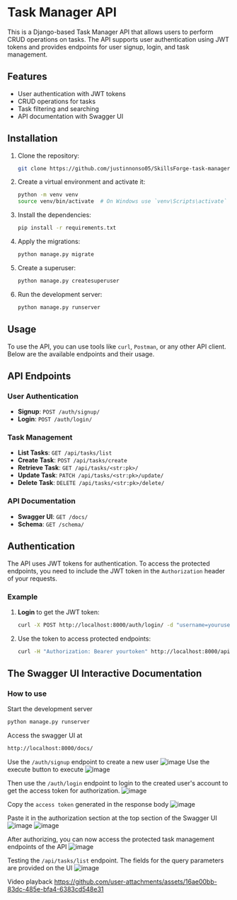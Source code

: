 # Task Manager API

This is a Django-based Task Manager API that allows users to perform CRUD operations on tasks. The API supports user authentication using JWT tokens and provides endpoints for user signup, login, and task management.


## Features

- User authentication with JWT tokens
- CRUD operations for tasks
- Task filtering and searching
- API documentation with Swagger UI

## Installation

1. Clone the repository:

    ```sh
    git clone https://github.com/justinnonso05/SkillsForge-task-manager-api
    ```

2. Create a virtual environment and activate it:

    ```sh
    python -m venv venv
    source venv/bin/activate  # On Windows use `venv\Scripts\activate`
    ```

3. Install the dependencies:

    ```sh
    pip install -r requirements.txt
    ```

4. Apply the migrations:

    ```sh
    python manage.py migrate
    ```

5. Create a superuser:

    ```sh
    python manage.py createsuperuser
    ```

6. Run the development server:

    ```sh
    python manage.py runserver
    ```

## Usage

To use the API, you can use tools like `curl`, `Postman`, or any other API client. Below are the available endpoints and their usage.

## API Endpoints

### User Authentication

- **Signup**: `POST /auth/signup/`
- **Login**: `POST /auth/login/`

### Task Management

- **List Tasks**: `GET /api/tasks/list`
- **Create Task**: `POST /api/tasks/create`
- **Retrieve Task**: `GET /api/tasks/<str:pk>/`
- **Update Task**: `PATCH /api/tasks/<str:pk>/update/`
- **Delete Task**: `DELETE /api/tasks/<str:pk>/delete/`

### API Documentation

- **Swagger UI**: `GET /docs/`
- **Schema**: `GET /schema/`

## Authentication

The API uses JWT tokens for authentication. To access the protected endpoints, you need to include the JWT token in the `Authorization` header of your requests.

### Example

1. **Login** to get the JWT token:

    ```sh
    curl -X POST http://localhost:8000/auth/login/ -d "username=yourusername&password=yourpassword"
    ```

2. Use the token to access protected endpoints:

    ```sh
    curl -H "Authorization: Bearer yourtoken" http://localhost:8000/api/tasks/list
    ```



   
## The Swagger UI Interactive Documentation
### How to use
Start the development server
 ```sh
python manage.py runserver
```

Access the swagger UI at
 ```sh
http://localhost:8000/docs/
```

Use the ```/auth/signup``` endpoint to create a new user
![image](https://github.com/user-attachments/assets/abf60d65-0a48-450e-af3e-ec10a3c3537e)
Use the execute button to execute 
![image](https://github.com/user-attachments/assets/77d47d2e-7d84-4ae1-8275-0c86e999d0c0)

Then use the ```/auth/login``` endpoint to login to the created user's account to get the access token for authorization.
![image](https://github.com/user-attachments/assets/b438a68a-2003-4669-b277-7fb450359c02)

Copy the ```access token``` generated in the response body
![image](https://github.com/user-attachments/assets/97f2d756-4669-4d40-be29-1eb8382a6544)

Paste it in the authorization section at the top section of the Swagger UI
![image](https://github.com/user-attachments/assets/71ab9d39-5347-49ae-8073-e9776f028e91)
![image](https://github.com/user-attachments/assets/94387731-53fc-4168-991d-501caa21d3ce)


After authorizing, you can now access the protected task management endpoints of the API 
![image](https://github.com/user-attachments/assets/83f5c140-f2ec-4561-af77-151de4279959)

Testing the ```/api/tasks/list``` endpoint. The fields for the query parameters are provided on the UI
![image](https://github.com/user-attachments/assets/0edb944c-470f-4c3c-b681-53ffac79558a)

Video playback
https://github.com/user-attachments/assets/16ae00bb-83dc-485e-bfa4-6383cd548e31



